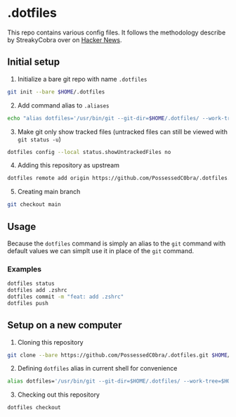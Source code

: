 # .dotfiles

This repo contains various config files. It follows the methodology describe by StreakyCobra over on [Hacker News](https://news.ycombinator.com/item?id=11070797).

## Initial setup

1. Initialize a bare git repo with name `.dotfiles`
```bash
git init --bare $HOME/.dotfiles
```

2. Add command alias to `.aliases`
```bash
echo "alias dotfiles='/usr/bin/git --git-dir=$HOME/.dotfiles/ --work-tree=$HOME'" >> $HOME/.aliases && . ~/.zshrc
```

3. Make git only show tracked files (untracked files can still be viewed with `git status -u`)
```bash
dotfiles config --local status.showUntrackedFiles no
```

4. Adding this repository as upstream
```bash
dotfiles remote add origin https://github.com/PossessedC0bra/.dotfiles.git
```

5. Creating main branch
```bash
git checkout main
```

## Usage

Because the `dotfiles` command is simply an alias to the `git` command with default values we can simplt use it in place of the `git` command.

### Examples
```bash
dotfiles status
dotfiles add .zshrc
dotfiles commit -m "feat: add .zshrc"
dotfiles push
```

## Setup on a new computer

1. Cloning this repository
```bash
git clone --bare https://github.com/PossessedC0bra/.dotfiles.git $HOME/.dotfiles
```

2. Defining `dotfiles` alias in current shell for convenience
```bash
alias dotfiles='/usr/bin/git --git-dir=$HOME/.dotfiles/ --work-tree=$HOME'
```

3. Checking out this repository
```bash
dotfiles checkout
```
